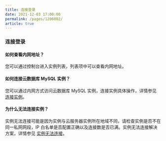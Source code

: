 ```yaml
---
title: 连接登录
date: 2021-12-03 17:00:00
permalink: /pages/1206082/
article: true
---
```


### 连接登录

#### 如何查看内网地址？

您可以通过控制台进入实例列表，列表项中可以查看内网地址。

#### 如何连接云数据库 MySQL 实例？

您可以通过内网方式访问云数据库 MySQL 实例，连接实例具体操作，详情参见 [连接实例](./../04.操作指南/02.管理实例/01.连接实例.md)。

#### 为什么无法连接实例？

实例无法连接可能是因为实例与云服务器实例所在地域不同，请检查实例是否不在同一私网网段，IP 白名单是否配置正确以及连接数是否已满。实例无法连接解决方案，详情参见 [实例无法连接](./../07.故障处理/00.连接相关/00.实例无法连接.md)。
